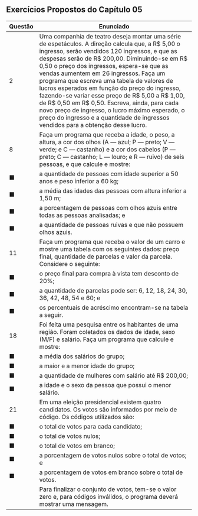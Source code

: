 ## Exercícios Propostos do Capítulo 05

Questão| Enunciado                                    
-- | --
2| Uma companhia de teatro deseja montar uma série de espetáculos. A direção     calcula que, a R$ 5,00 o ingresso, serão vendidos 120 ingressos, e que as despesas serão de R$ 200,00. Diminuindo-se em R$ 0,50 o preço dos ingressos, espera-se que as vendas aumentem em 26 ingressos. Faça um programa que escreva uma tabela de valores de lucros esperados em função do preço do ingresso, fazendo-se variar esse preço de R$ 5,00 a R$ 1,00, de R$ 0,50 em R$ 0,50. Escreva, ainda, para cada novo preço de ingresso, o lucro máximo esperado, o preço do ingresso e a quantidade de ingressos vendidos para a obtenção desse lucro.
8 | Faça um programa que receba a idade, o peso, a altura, a cor dos olhos (A — azul; P — preto; V — verde; e C — castanho) e a cor dos cabelos (P — preto; C — castanho; L — louro; e R — ruivo) de seis pessoas, e que calcule e mostre:
■ | a quantidade de pessoas com idade superior a 50 anos e peso inferior a 60 kg;
■ | a média das idades das pessoas com altura inferior a 1,50 m;
■ | a porcentagem de pessoas com olhos azuis entre todas as pessoas analisadas; e
■ | a quantidade de pessoas ruivas e que não possuem olhos azuis.
11| Faça um programa que receba o valor de um carro e mostre uma tabela com os seguintes dados: preço final, quantidade de parcelas e valor da parcela. Considere o seguinte:
■ | o preço final para compra à vista tem desconto de 20%;
■ | a quantidade de parcelas pode ser: 6, 12, 18, 24, 30, 36, 42, 48, 54 e 60; e
■ | os percentuais de acréscimo encontram-se na tabela a seguir.
18| Foi feita uma pesquisa entre os habitantes de uma região. Foram coletados os dados de idade, sexo (M/F) e salário. Faça um programa que calcule e mostre:
■ | a média dos salários do grupo;
■ | a maior e a menor idade do grupo;
■ | a quantidade de mulheres com salário até R$ 200,00;
■ | a idade e o sexo da pessoa que possui o menor salário.
21| Em uma eleição presidencial existem quatro candidatos. Os votos são informados por meio de código. Os códigos utilizados são:
■ | o total de votos para cada candidato;
■ | o total de votos nulos;
■ | o total de votos em branco;
■ | a porcentagem de votos nulos sobre o total de votos; e
■ | a porcentagem de votos em branco sobre o total de votos.
‎ | Para finalizar o conjunto de votos, tem-se o valor zero e, para códigos inválidos, o programa deverá mostrar uma mensagem.
